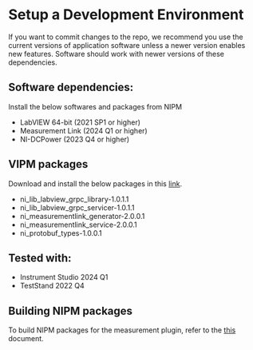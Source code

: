 # Setup a Development Environment
If you want to commit changes to the repo, we recommend you use the current versions of application software unless a newer version enables new features. Software should work with newer versions of these dependencies.

## Software dependencies:
Install the below softwares and packages from NIPM

- LabVIEW 64-bit (2021 SP1 or higher)
- Measurement Link (2024 Q1 or higher)
- NI-DCPower (2023 Q4 or higher)

## VIPM packages

Download and install the below packages in this [link](https://github.com/ni/measurementlink-labview/releases/tag/v2.0.0.1).
- ni_lib_labview_grpc_library-1.0.1.1
- ni_lib_labview_grpc_servicer-1.0.1.1
- ni_measurementlink_generator-2.0.0.1
- ni_measurementlink_service-2.0.0.1
- ni_protobuf_types-1.0.0.1

## Tested with:
- Instrument Studio 2024 Q1
- TestStand 2022 Q4

## Building NIPM packages
To build NIPM packages for the measurement plugin, refer to the [this](build-plugin.md) document.

